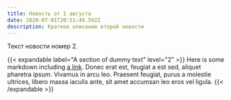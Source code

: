 ```yaml
---
title: Новость от 1 августа
date: 2020-07-01T20:51:49.592Z
description: Краткое описание второй новости
---
```

Текст новости номер 2.

{{< expandable label="A section of dummy text" level="2" >}}
Here is some markdown including [a link](https://twitter.com/heydonworks). Donec erat est, feugiat a est sed, aliquet pharetra ipsum. Vivamus in arcu leo. Praesent feugiat, purus a molestie ultrices, libero massa iaculis ante, sit amet accumsan leo eros vel ligula.
{{< /expandable >}}
